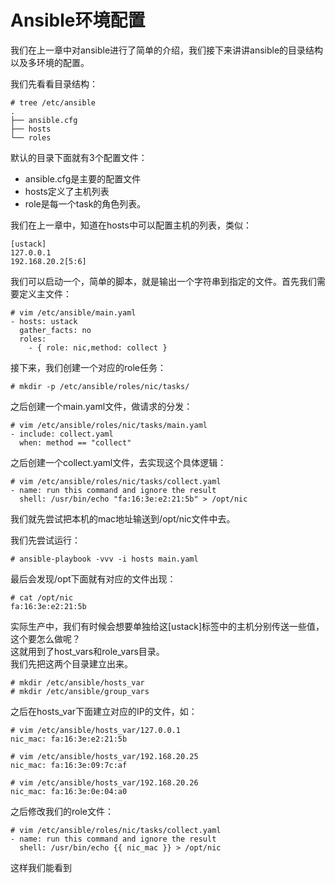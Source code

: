 # Ansible环境配置

我们在上一章中对ansible进行了简单的介绍，我们接下来讲讲ansible的目录结构以及多环境的配置。

我们先看看目录结构：

```
# tree /etc/ansible
.
├── ansible.cfg
├── hosts
└── roles
```

默认的目录下面就有3个配置文件：

* ansible.cfg是主要的配置文件
* hosts定义了主机列表
* role是每一个task的角色列表。

我们在上一章中，知道在hosts中可以配置主机的列表，类似：

```
[ustack]
127.0.0.1
192.168.20.2[5:6]
```

我们可以启动一个，简单的脚本，就是输出一个字符串到指定的文件。首先我们需要定义主文件：

```
# vim /etc/ansible/main.yaml
- hosts: ustack
  gather_facts: no
  roles:
    - { role: nic,method: collect }
```

接下来，我们创建一个对应的role任务：

```
# mkdir -p /etc/ansible/roles/nic/tasks/
```

之后创建一个main.yaml文件，做请求的分发：

```
# vim /etc/ansible/roles/nic/tasks/main.yaml
- include: collect.yaml
  when: method == "collect"
```

之后创建一个collect.yaml文件，去实现这个具体逻辑：

```
# vim /etc/ansible/roles/nic/tasks/collect.yaml
- name: run this command and ignore the result
  shell: /usr/bin/echo "fa:16:3e:e2:21:5b" > /opt/nic
```

我们就先尝试把本机的mac地址输送到/opt/nic文件中去。

我们先尝试运行：

```
# ansible-playbook -vvv -i hosts main.yaml
```

最后会发现/opt下面就有对应的文件出现：

```
# cat /opt/nic
fa:16:3e:e2:21:5b
```

实际生产中，我们有时候会想要单独给这\[ustack\]标签中的主机分别传送一些值，这个要怎么做呢？  
这就用到了host\_vars和role\_vars目录。  
我们先把这两个目录建立出来。

```
# mkdir /etc/ansible/hosts_var
# mkdir /etc/ansible/group_vars
```

之后在hosts\_var下面建立对应的IP的文件，如：

```
# vim /etc/ansible/hosts_var/127.0.0.1
nic_mac: fa:16:3e:e2:21:5b

# vim /etc/ansible/hosts_var/192.168.20.25
nic_mac: fa:16:3e:09:7c:af

# vim /etc/ansible/hosts_var/192.168.20.26
nic_mac: fa:16:3e:0e:04:a0
```

之后修改我们的role文件：

```
# vim /etc/ansible/roles/nic/tasks/collect.yaml
- name: run this command and ignore the result
  shell: /usr/bin/echo {{ nic_mac }} > /opt/nic
```

这样我们能看到

